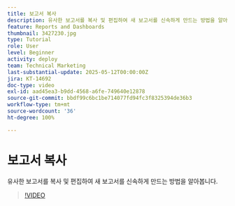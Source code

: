 ```yaml
---
title: 보고서 복사
description: 유사한 보고서를 복사 및 편집하여 새 보고서를 신속하게 만드는 방법을 알아봅니다.
feature: Reports and Dashboards
thumbnail: 3427230.jpg
type: Tutorial
role: User
level: Beginner
activity: deploy
team: Technical Marketing
last-substantial-update: 2025-05-12T00:00:00Z
jira: KT-14692
doc-type: video
exl-id: aad45ea3-b9dd-4568-a6fe-749640e12878
source-git-commit: bbdf99c6bc1be714077fd94fc3f8325394de36b3
workflow-type: tm+mt
source-wordcount: '36'
ht-degree: 100%

---
```


# 보고서 복사

유사한 보고서를 복사 및 편집하여 새 보고서를 신속하게 만드는 방법을 알아봅니다.

>[!VIDEO](https://video.tv.adobe.com/v/3437052/?quality=12&learn=on&enablevpops=1&captions=kor)
